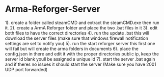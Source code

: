 # Arma-Reforger-Server
1). create a folder called steamCMD and extract the steamCMD.exe then run it.
2). create a ArmA Reforger folder and place the two .bat files in it
3). edit both files to have the correct directories
4). run the update .bat this will download the server files (make sure that windows firewall notification settings are set to notify you) 
5). run the start reforger server this first one will fail but will create the arma folders in documents
6). place the config.json in there and edit it with the proper directories public ip, keep the server id blank youll be assigned a unique id
7). start the server .bat again and if theres no issues it should start the server (Make sure you have 2001 UDP port forwarded)
